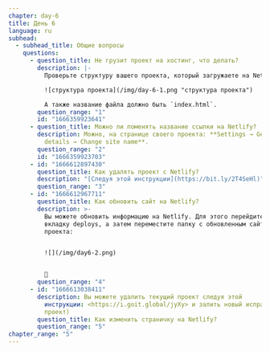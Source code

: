 ```yaml
---
chapter: day-6
title: День 6
language: ru
subhead:
  - subhead_title: Общие вопросы
    questions:
      - question_title: Не грузит проект на хостинг, что делать?
        description: |-
          Проверьте структуру вашего проекта, который загружаете на Netlify:

          ![структура проекта](/img/day-6-1.png "структура проекта")

          А также название файла должно быть `index.html`.
        question_range: "1"
        id: "1666359923641"
      - question_title: Можно ли поменять название ссылки на Netlify?
        description: Можнo, на странице своего проекта: **Settings → General → Site
          details → Change site name**.
        question_range: "2"
        id: "1666359923703"
      - id: "1666612897430"
        question_title: К﻿ак удалять проект с Netlify?
        description: "[Следуя этой инструкции](https://bit.ly/2T4SeHl)"
        question_range: "3"
      - id: "1666612967711"
        question_title: К﻿ак обновить сайт на Netlify?
        description: >-
          Вы можете обновить информацию на Netlify. Для этого перейдите на
          вкладку deploys, а затем переместите папку с обновленным сайтом
          проекта:


          ![](/img/day6-2.png)


          🤩
        question_range: "4"
      - id: "1666613038411"
        description: Вы можете удалить текущий проект следуя этой
          инструкции: <https://i.goit.global/jyXy> и залить новый исправленный
          проект)
        question_title: К﻿ак изменить страничку на Netlify?
        question_range: "5"
chapter_range: "5"
---
```

